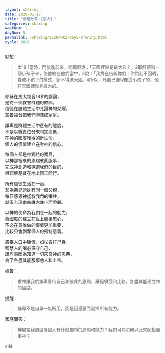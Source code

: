 ```yaml
---
layout: sharing
date: 2020-01-17
title: "讀經分享：【最大】"
categories: sharing
weekNum: 2
dayNum: 5
permalink: /sharing/2020/wk2-day5-sharing.html
cycle: 2020
---
```


默想：
>太18:1當時，門徒進前來，問耶穌說：「天國裡誰是最大的？」2耶穌便叫一個小孩子來，使他站在他們當中，3說：「我實在告訴你們：你們若不回轉，變成小孩子的樣式，斷不得進天國。4所以，凡自己謙卑像這小孩子的，他在天國裡就是最大的。  

耶穌在馬太福音18章的講論，  
是對一個教會群體的教訓，  
信徒在肢體生活中見證神的榮耀，  
宣告福音把我們聯結成家庭。  

謙卑是群體生活中應有的態度，  
不是以職責位分來判定高低，  
在神的國度獲得的新生命，  
個人的價值建立在對神的信心。  

每個人都是神獨特的寶貝，  
以神那裡來的恩賜彼此服事，  
完成神創造和揀選我們的目的，  
與耶穌基督在地上同工同行。  

所有信徒生活在一起，  
互為弟兄姐妹有同一個父親，  
每日感恩神拯救我們的犧牲，  
就沒有理由為誰大誰小而爭競。  

以神的使命為我們在一起的動力，  
為國度的建立在世上服事忠心，  
不必在意誰做的事情更加重要，  
比較只會剝奪個人的獨特意義。  

愚妄人口中驕傲，如杖責打己身，  
智慧人的嘴必保守自己，  
謙卑事因為知道一切來自神的恩典，  
為了各盡其能服事他人和上帝。  

禱告：
>求神讓我們謙卑看待自己和彼此的恩賜，棄絕爭競和比較，各盡其能建立神的國度。  

提醒：
>謙卑不是自卑一無所用，而是因感恩而發揮所有能力。  

家庭問答：
>神賜給我周圍每個人有什麼獨特的恩賜和能力？我們可以如何以此來配搭服事神？  

`小錢`  

